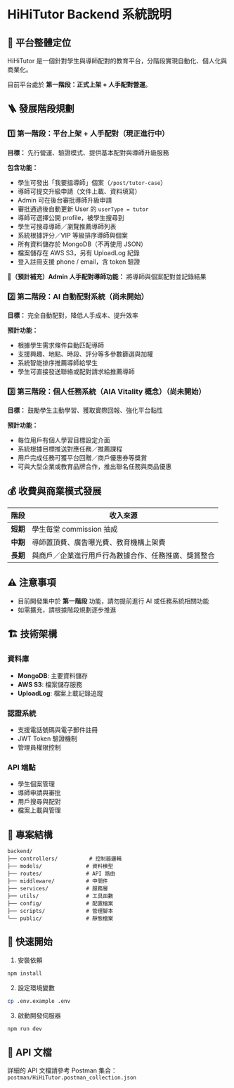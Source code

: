 # HiHiTutor Backend 系統說明

## 🧭 平台整體定位

HiHiTutor 是一個針對學生與導師配對的教育平台，分階段實現自動化、個人化與商業化。

目前平台處於 **第一階段：正式上架 + 人手配對營運**。

## 🪜 發展階段規劃

### 1️⃣ 第一階段：平台上架 + 人手配對（現正進行中）

**目標：** 先行營運、驗證模式、提供基本配對與導師升級服務

**包含功能：**

- 學生可發出「我要搵導師」個案（`/post/tutor-case`）
- 導師可提交升級申請（文件上載、資料填寫）
- Admin 可在後台審批導師升級申請
- 審批通過後自動更新 User 的 `userType = tutor`
- 導師可選擇公開 profile，被學生搜尋到
- 學生可搜尋導師／瀏覽推薦導師列表
- 系統根據評分／VIP 等級排序導師與個案
- 所有資料儲存於 MongoDB（不再使用 JSON）
- 檔案儲存在 AWS S3，另有 UploadLog 紀錄
- 登入註冊支援 phone / email，含 token 驗證

**📌（預計補充）Admin 人手配對導師功能：** 將導師與個案配對並記錄結果

### 2️⃣ 第二階段：AI 自動配對系統（尚未開始）

**目標：** 完全自動配對，降低人手成本、提升效率

**預計功能：**

- 根據學生需求條件自動匹配導師
- 支援興趣、地點、時段、評分等多參數篩選與加權
- 系統智能排序推薦導師給學生
- 學生可直接發送聯絡或配對請求給推薦導師

### 3️⃣ 第三階段：個人任務系統（AIA Vitality 概念）（尚未開始）

**目標：** 鼓勵學生主動學習、獲取實際回報、強化平台黏性

**預計功能：**

- 每位用戶有個人學習目標設定介面
- 系統根據目標推送對應任務／推薦課程
- 用戶完成任務可獲平台回贈／商戶優惠券等獎賞
- 可與大型企業或教育品牌合作，推出聯名任務與商品優惠

## 💰 收費與商業模式發展

| 階段 | 收入來源 |
|------|----------|
| **短期** | 學生每堂 commission 抽成 |
| **中期** | 導師置頂費、廣告曝光費、教育機構上架費 |
| **長期** | 與商戶／企業進行用戶行為數據合作、任務推廣、獎賞整合 |

## ⚠️ 注意事項

- 目前開發集中於 **第一階段** 功能，請勿提前進行 AI 或任務系統相關功能
- 如需擴充，請根據階段規劃逐步推進

## 🏗️ 技術架構

### 資料庫
- **MongoDB**: 主要資料儲存
- **AWS S3**: 檔案儲存服務
- **UploadLog**: 檔案上載記錄追蹤

### 認證系統
- 支援電話號碼與電子郵件註冊
- JWT Token 驗證機制
- 管理員權限控制

### API 端點
- 學生個案管理
- 導師申請與審批
- 用戶搜尋與配對
- 檔案上載與管理

## 📁 專案結構

```
backend/
├── controllers/          # 控制器邏輯
├── models/              # 資料模型
├── routes/              # API 路由
├── middleware/          # 中間件
├── services/            # 服務層
├── utils/               # 工具函數
├── config/              # 配置檔案
├── scripts/             # 管理腳本
└── public/              # 靜態檔案
```

## 🚀 快速開始

1. 安裝依賴
```bash
npm install
```

2. 設定環境變數
```bash
cp .env.example .env
```

3. 啟動開發伺服器
```bash
npm run dev
```

## 📝 API 文檔

詳細的 API 文檔請參考 Postman 集合：`postman/HiHiTutor.postman_collection.json` 